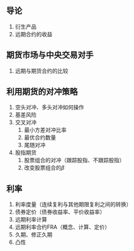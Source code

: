 ## 导论
1. 衍生产品
2. 远期合约的收益

## 期货市场与中央交易对手
1. 远期与期货合约的比较

## 利用期货的对冲策略
1. 空头对冲、多头对冲如何操作
2. 基差风险
3. 交叉对冲
	1. 最小方差对冲比率
	2. 最优合约数量
	3. 尾随对冲
4. 股指期货
	1. 股票组合的对冲（跟踪股指、不跟踪股指）
	2. 改变股票组合的$\beta$

## 利率
1. 利率度量（连续复利与其他期限复利之间的转换）
2. 债券定价（债券收益率、平价收益率）
3. 远期利率计算
4. 远期利率合约FRA（概念、计算、定价）
5. 久期、修正久期
6. 凸性




